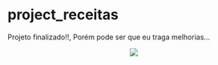 # project_receitas
Projeto finalizado!!, Porém pode ser que eu traga melhorias...


<p align="center">
  <img src="minha_receita.gif">
</p>
